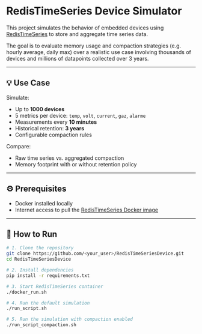 # RedisTimeSeries Device Simulator

This project simulates the behavior of embedded devices using [RedisTimeSeries](https://redis.io/docs/latest/develop/data-types/timeseries/) to store and aggregate time series data.

The goal is to evaluate memory usage and compaction strategies (e.g. hourly average, daily max) over a realistic use case involving thousands of devices and millions of datapoints collected over 3 years.

---

## 💡 Use Case

Simulate:
- Up to **1000 devices**
- 5 metrics per device: `temp`, `volt`, `current`, `gaz`, `alarme`
- Measurements every **10 minutes**
- Historical retention: **3 years**
- Configurable compaction rules

Compare:
- Raw time series vs. aggregated compaction
- Memory footprint with or without retention policy

---

## ⚙️ Prerequisites

- Docker installed locally
- Internet access to pull the [RedisTimeSeries Docker image](https://hub.docker.com/r/redislabs/redistimeseries)

---

## 🚀 How to Run

```bash
# 1. Clone the repository
git clone https://github.com/<your_user>/RedisTimeSeriesDevice.git
cd RedisTimeSeriesDevice

# 2. Install dependencies
pip install -r requirements.txt

# 3. Start RedisTimeSeries container
./docker_run.sh

# 4. Run the default simulation
./run_script.sh

# 5. Run the simulation with compaction enabled
./run_script_compaction.sh
